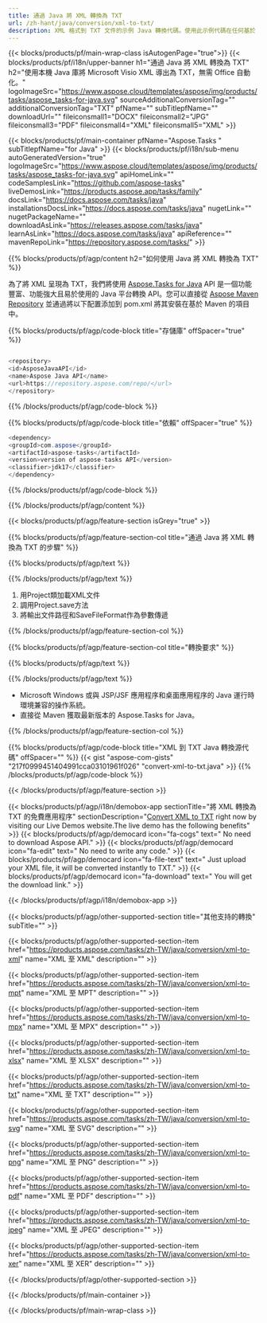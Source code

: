 ```yaml
---
title: 通過 Java 將 XML 轉換為 TXT 
url: /zh-hant/java/conversion/xml-to-txt/ 
description: XML 格式到 TXT 文件的示例 Java 轉換代碼。使用此示例代碼在任何基於 Web 或桌面 Java 的應用程序中將 XML 轉換為 TXT。
---
```


{{< blocks/products/pf/main-wrap-class isAutogenPage="true">}}
{{< blocks/products/pf/i18n/upper-banner h1="通過 Java 將 XML 轉換為 TXT" h2="使用本機 Java 庫將 Microsoft Visio XML 導出為 TXT，無需 Office 自動化。" logoImageSrc="https://www.aspose.cloud/templates/aspose/img/products/tasks/aspose_tasks-for-java.svg" sourceAdditionalConversionTag="" additionalConversionTag="TXT" pfName="" subTitlepfName="" downloadUrl="" fileiconsmall1="DOCX" fileiconsmall2="JPG" fileiconsmall3="PDF" fileiconsmall4="XML" fileiconsmall5="XML" >}}

{{< blocks/products/pf/main-container pfName="Aspose.Tasks " subTitlepfName="for Java" >}}
{{< blocks/products/pf/i18n/sub-menu autoGeneratedVersion="true" logoImageSrc="https://www.aspose.cloud/templates/aspose/img/products/tasks/aspose_tasks-for-java.svg" apiHomeLink="" codeSamplesLink="https://github.com/aspose-tasks" liveDemosLink="https://products.aspose.app/tasks/family" docsLink="https://docs.aspose.com/tasks/java" installationsDocsLink="https://docs.aspose.com/tasks/java" nugetLink="" nugetPackageName="" downloadAsLink="https://releases.aspose.com/tasks/java" learnAsLink="https://docs.aspose.com/tasks/java" apiReference="" mavenRepoLink="https://repository.aspose.com/tasks/" >}}

{{% blocks/products/pf/agp/content h2="如何使用 Java 將 XML 轉換為 TXT" %}}

為了將 XML 呈現為 TXT，我們將使用
 [Aspose.Tasks for Java](https://products.aspose.com/tasks/java)
 API 是一個功能豐富、功能強大且易於使用的 Java 平台轉換 API。您可以直接從
 [Aspose Maven Repository](https://repository.aspose.com/tasks/)
 並通過將以下配置添加到 pom.xml 將其安裝在基於 Maven 的項目中。

{{% blocks/products/pf/agp/code-block title="存儲庫" offSpacer="true" %}}

```cs

<repository>
<id>AsposeJavaAPI</id>
<name>Aspose Java API</name>
<url>https://repository.aspose.com/repo/</url>
</repository>

```

{{% /blocks/products/pf/agp/code-block %}}

{{% blocks/products/pf/agp/code-block title="依賴" offSpacer="true" %}}

```cs
<dependency>
<groupId>com.aspose</groupId>
<artifactId>aspose-tasks</artifactId>
<version>version of aspose-tasks API</version>
<classifier>jdk17</classifier>
</dependency>

```

{{% /blocks/products/pf/agp/code-block %}}

{{% /blocks/products/pf/agp/content %}}

{{< blocks/products/pf/agp/feature-section isGrey="true" >}}

{{% blocks/products/pf/agp/feature-section-col title="通過 Java 將 XML 轉換為 TXT 的步驟" %}}

{{% blocks/products/pf/agp/text %}}

{{% /blocks/products/pf/agp/text %}}

1. 用Project類加載XML文件
1. 調用Project.save方法
1. 將輸出文件路徑和SaveFileFormat作為參數傳遞

{{% /blocks/products/pf/agp/feature-section-col %}}

{{% blocks/products/pf/agp/feature-section-col title="轉換要求" %}}

{{% blocks/products/pf/agp/text %}}

{{% /blocks/products/pf/agp/text %}}

- Microsoft Windows 或與 JSP/JSF 應用程序和桌面應用程序的 Java 運行時環境兼容的操作系統。
- 直接從 Maven 獲取最新版本的 Aspose.Tasks for Java。

{{% /blocks/products/pf/agp/feature-section-col %}}

{{% blocks/products/pf/agp/code-block title="XML 到 TXT Java 轉換源代碼" offSpacer="" %}}
{{< gist "aspose-com-gists" "217f0999451404991cca03101961f026" "convert-xml-to-txt.java" >}}
{{% /blocks/products/pf/agp/code-block %}}

{{< /blocks/products/pf/agp/feature-section >}}

<!-- aboutfile Starts -->

{{< blocks/products/pf/agp/i18n/demobox-app sectionTitle="將 XML 轉換為 TXT 的免費應用程序" sectionDescription="[Convert XML to TXT](https://products.aspose.app/tasks/conversion/xml-to-txt) right now by visiting our Live Demos website.The live demo has the following benefits" >}}
        {{< blocks/products/pf/agp/democard icon="fa-cogs" text=" No need to download Aspose API." >}}
        {{< blocks/products/pf/agp/democard icon="fa-edit" text=" No need to write any code." >}}
        {{< blocks/products/pf/agp/democard icon="fa-file-text" text=" Just upload your XML file, it will be converted instantly to TXT." >}}
        {{< blocks/products/pf/agp/democard icon="fa-download" text=" You will get the download link." >}}

{{< /blocks/products/pf/agp/i18n/demobox-app >}}

<!-- aboutfile Ends -->

{{< blocks/products/pf/agp/other-supported-section title="其他支持的轉換" subTitle="" >}}

{{< blocks/products/pf/agp/other-supported-section-item href="https://products.aspose.com/tasks/zh-TW/java/conversion/xml-to-xml" name="XML 至 XML" description="" >}}

{{< blocks/products/pf/agp/other-supported-section-item href="https://products.aspose.com/tasks/zh-TW/java/conversion/xml-to-mpt" name="XML 至 MPT" description="" >}}

{{< blocks/products/pf/agp/other-supported-section-item href="https://products.aspose.com/tasks/zh-TW/java/conversion/xml-to-mpx" name="XML 至 MPX" description="" >}}

{{< blocks/products/pf/agp/other-supported-section-item href="https://products.aspose.com/tasks/zh-TW/java/conversion/xml-to-xlsx" name="XML 至 XLSX" description="" >}}

{{< blocks/products/pf/agp/other-supported-section-item href="https://products.aspose.com/tasks/zh-TW/java/conversion/xml-to-txt" name="XML 至 TXT" description="" >}}

{{< blocks/products/pf/agp/other-supported-section-item href="https://products.aspose.com/tasks/zh-TW/java/conversion/xml-to-svg" name="XML 至 SVG" description="" >}}

{{< blocks/products/pf/agp/other-supported-section-item href="https://products.aspose.com/tasks/zh-TW/java/conversion/xml-to-png" name="XML 至 PNG" description="" >}}

{{< blocks/products/pf/agp/other-supported-section-item href="https://products.aspose.com/tasks/zh-TW/java/conversion/xml-to-pdf" name="XML 至 PDF" description="" >}}

{{< blocks/products/pf/agp/other-supported-section-item href="https://products.aspose.com/tasks/zh-TW/java/conversion/xml-to-jpeg" name="XML 至 JPEG" description="" >}}

{{< blocks/products/pf/agp/other-supported-section-item href="https://products.aspose.com/tasks/zh-TW/java/conversion/xml-to-xer" name="XML 至 XER" description="" >}}



{{< /blocks/products/pf/agp/other-supported-section >}}

{{< /blocks/products/pf/main-container >}}
    
{{< /blocks/products/pf/main-wrap-class >}}